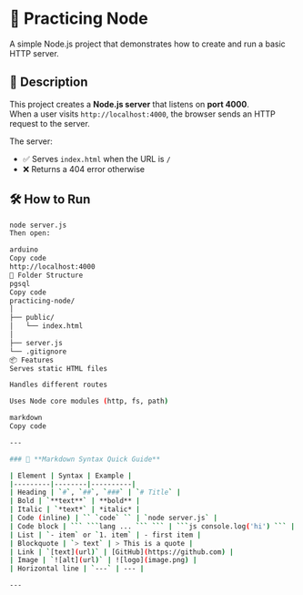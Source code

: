# 🧠 Practicing Node

A simple Node.js project that demonstrates how to create and run a basic HTTP server.

## 🚀 Description
This project creates a **Node.js server** that listens on **port 4000**.  
When a user visits `http://localhost:4000`, the browser sends an HTTP request to the server.

The server:
- ✅ Serves `index.html` when the URL is `/`
- ❌ Returns a 404 error otherwise

## 🛠️ How to Run

```bash
node server.js
Then open:

arduino
Copy code
http://localhost:4000
📁 Folder Structure
pgsql
Copy code
practicing-node/
│
├── public/
│   └── index.html
│
├── server.js
└── .gitignore
📦 Features
Serves static HTML files

Handles different routes

Uses Node core modules (http, fs, path)

markdown
Copy code

---

### 🧠 **Markdown Syntax Quick Guide**

| Element | Syntax | Example |
|---------|--------|----------|
| Heading | `#`, `##`, `###` | `# Title` |
| Bold | `**text**` | **bold** |
| Italic | `*text*` | *italic* |
| Code (inline) | `` `code` `` | `node server.js` |
| Code block | ``` ```lang ... ``` ``` | ```js console.log('hi') ``` |
| List | `- item` or `1. item` | - first item |
| Blockquote | `> text` | > This is a quote |
| Link | `[text](url)` | [GitHub](https://github.com) |
| Image | `![alt](url)` | ![logo](image.png) |
| Horizontal line | `---` | --- |

---
